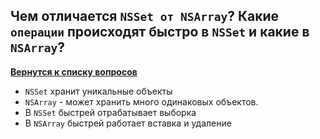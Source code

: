 ## Чем отличается `NSSet от NSArray`? Какие `операции` происходят быстро в `NSSet` и какие в `NSArray`?

[**Вернутся к списку вопросов**](https://github.com/Torlopov-Andrey/hh_interview_ios/blob/master/readme.md)

* `NSSet` хранит уникальные объекты
* `NSArray` - может хранить много одинаковых объектов.
* В `NSSet` быстрей отрабатывает выборка
* В `NSArray` быстрей работает вставка и удаление
